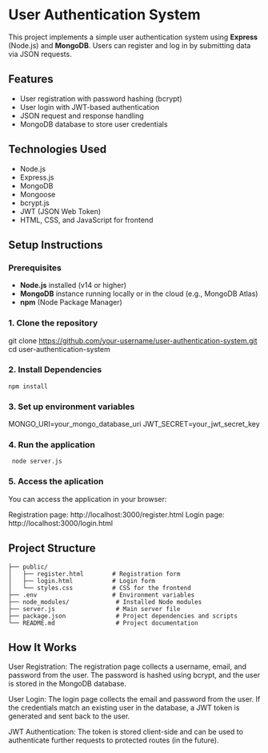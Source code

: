 # User Authentication System

This project implements a simple user authentication system using **Express** (Node.js) and **MongoDB**. Users can register and log in by submitting data via JSON requests.

## Features
- User registration with password hashing (bcrypt)
- User login with JWT-based authentication
- JSON request and response handling
- MongoDB database to store user credentials

## Technologies Used
- Node.js
- Express.js
- MongoDB
- Mongoose
- bcrypt.js
- JWT (JSON Web Token)
- HTML, CSS, and JavaScript for frontend

## Setup Instructions

### Prerequisites

- **Node.js** installed (v14 or higher)
- **MongoDB** instance running locally or in the cloud (e.g., MongoDB Atlas)
- **npm** (Node Package Manager)
### 1. Clone the repository

git clone https://github.com/your-username/user-authentication-system.git
cd user-authentication-system


### 2. Install Dependencies

``` npm install ```


### 3. Set up environment variables

MONGO_URI=your_mongo_database_uri
JWT_SECRET=your_jwt_secret_key

### 4. Run the application

``` node server.js```

### 5. Access the aplication
You can access the application in your browser:

Registration page: http://localhost:3000/register.html
Login page: http://localhost:3000/login.html


## Project Structure
```.
├── public/
│   ├── register.html        # Registration form
│   ├── login.html           # Login form
│   └── styles.css           # CSS for the frontend
├── .env                     # Environment variables
├── node_modules/             # Installed Node modules
├── server.js                 # Main server file
├── package.json              # Project dependencies and scripts
└── README.md                 # Project documentation
```
## How It Works
User Registration: The registration page collects a username, email, and password from the user. The password is hashed using bcrypt, and the user is stored in the MongoDB database.

User Login: The login page collects the email and password from the user. If the credentials match an existing user in the database, a JWT token is generated and sent back to the user.

JWT Authentication: The token is stored client-side and can be used to authenticate further requests to protected routes (in the future).







